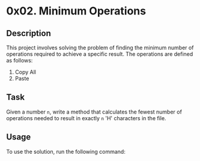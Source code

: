 # 0x02. Minimum Operations

## Description
This project involves solving the problem of finding the minimum number of operations required to achieve a specific result. The operations are defined as follows:
1. Copy All
2. Paste

## Task
Given a number `n`, write a method that calculates the fewest number of operations needed to result in exactly `n` 'H' characters in the file.


## Usage
To use the solution, run the following command: